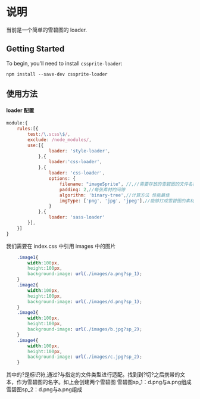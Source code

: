 # 说明

当前是一个简单的雪碧图的 loader.


## Getting Started

To begin, you'll need to install <code>cssprite-loader</code>:

```shell
npm install --save-dev cssprite-loader
```

## 使用方法

#### loader 配置
```js
module:{
    rules:[{
        test:/\.scss\$/,
        exclude: /node_modules/, 
        use:[{
                loader: 'style-loader',
            },{
                loader:'css-loader',
            },{
                loader: 'css-loader',
				options: {
                    filename: "imageSprite", //,//需要存放的雪碧图的文件名称CSS Sprites 
                    padding: 2,//每张素材的间隙
                    algorithm: 'binary-tree',//计算方法 性能最佳
                    imgType: ['png', 'jpg', 'jpeg'],//能够打成雪碧图的素材类型 直接使用作为正则的匹配 防止出现对其他资源引用连接上带?
                }
        	},{
                loader: 'sass-loader'
        }],
    }]  
}
```  

我们需要在 index.css 中引用 images 中的图片
```css
    .image1{
        width:100px,
        height:100px,
        background-image: url(./images/a.png?sp_1);
    }
    .image2{
        width:100px,
        height:100px,
        background-image: url(./images/d.png?sp_1);
    }
    .image3{
        width:100px,
        height:100px,
        background-image: url(./images/b.jpg?sp_2);
    }
    .image4{
        width:100px,
        height:100px,
        background-image: url(./images/c.jpg?sp_2);
    }
```
其中的?是标识符,通过?与指定的文件类型进行适配。找到到?切?之后携带的文本，作为雪碧图的名字。如上会创建两个雪碧图
雪碧图sp_1：d.png与a.png组成
雪碧图sp_2：d.png与a.png组成

